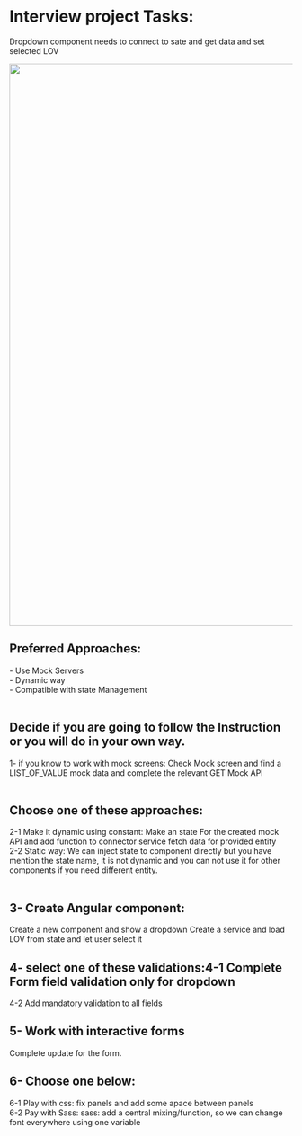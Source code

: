 <h1>Interview project Tasks:</h1>

Dropdown component needs to connect to sate and get data and set selected LOV <br>

<img src="chart.png" width="1000"/>

<br>
<h2>Preferred Approaches: </h2>
- Use Mock Servers <br>
- Dynamic way <br>
- Compatible with state Management <br>
<br>
<h2>Decide if you are going to follow the Instruction or you will do in your own way. </h2>
1- if you know to work with mock screens: Check Mock screen and find a LIST_OF_VALUE mock data and complete the relevant GET Mock API <br>
<br>
<h2>Choose one of these approaches:</h2>
2-1 Make it dynamic using constant: Make an state For the created mock API and add function to connector service fetch data for provided entity <br>
2-2 Static way: We can inject state to component directly but you have mention the state name, it is not dynamic and you can not use it for other components if you need different entity. <br>
<br>
<h2>3- Create Angular component: </h2>
Create a new component and show a dropdown Create a service and load LOV from state and let user select it<br>
<h2>4- select one of these validations:4-1 Complete Form field validation only for dropdown </h2>
4-2 Add mandatory validation to all fields <br>
<h2>5- Work with interactive forms </h2>
Complete update for the form.<br>
<h2>6- Choose one below: </h2>
6-1 Play with css: fix panels and add some apace between panels <br>
6-2 Pay with Sass: sass: add a central mixing/function, so we can change font everywhere using one variable <br>
